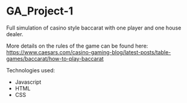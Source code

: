 # GA_Project-1

Full simulation of casino style baccarat with one player and one house dealer.

More details on the rules of the game can be found here:
https://www.caesars.com/casino-gaming-blog/latest-posts/table-games/baccarat/how-to-play-baccarat

Technologies used:

- Javascript
- HTML
- CSS
